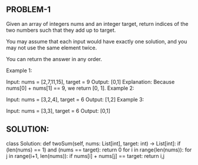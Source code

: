 ## PROBLEM-1

Given an array of integers nums and an integer target, return indices of the two numbers such that they add up to target.

You may assume that each input would have exactly one solution, and you may not use the same element twice.

You can return the answer in any order.

Example 1:

Input: nums = [2,7,11,15], target = 9
Output: [0,1]
Explanation: Because nums[0] + nums[1] == 9, we return [0, 1].
Example 2:

Input: nums = [3,2,4], target = 6
Output: [1,2]
Example 3:

Input: nums = [3,3], target = 6
Output: [0,1]

## SOLUTION:

class Solution:
    def twoSum(self, nums: List[int], target: int) -> List[int]:
        if (len(nums) == 1) and (nums == target):
            return 0
        for i in range(len(nums)):
            for j in range(i+1, len(nums)):
                if nums[i] + nums[j] == target:
                    return i,j
        
